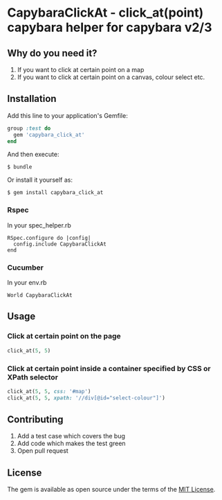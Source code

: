 # CapybaraClickAt - click_at(point) capybara helper for capybara v2/3

## Why do you need it?

1. If you want to click at certain point on a map
2. If you want to click at certain point on a canvas, colour select etc.


## Installation

Add this line to your application's Gemfile:

```ruby
group :test do
  gem 'capybara_click_at'
end
```

And then execute:

    $ bundle

Or install it yourself as:

    $ gem install capybara_click_at

### Rspec

In your spec_helper.rb

```
RSpec.configure do |config|
  config.include CapybaraClickAt
end
```

### Cucumber

In your env.rb

```
World CapybaraClickAt
```

## Usage

### Click at certain point on the page

```ruby
click_at(5, 5)
```

### Click at certain point inside a container specified by CSS or XPath selector

```ruby
click_at(5, 5, css: '#map')
click_at(5, 5, xpath: '//div[@id="select-colour"]')
```

## Contributing

1. Add a test case which covers the bug
2. Add code which makes the test green
3. Open pull request


## License

The gem is available as open source under the terms of the [MIT License](https://opensource.org/licenses/MIT).
